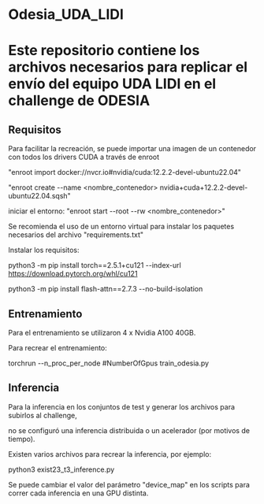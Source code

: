 # Odesia_UDA_LIDI
 
# Este repositorio contiene los archivos necesarios para replicar el envío del equipo UDA LIDI en el challenge de ODESIA

## Requisitos
Para facilitar la recreación, se puede importar una imagen de un contenedor con todos los drivers CUDA a través de enroot


"enroot import docker://nvcr.io#nvidia/cuda:12.2.2-devel-ubuntu22.04"


"enroot create --name <nombre_contenedor> nvidia+cuda+12.2.2-devel-ubuntu22.04.sqsh"


iniciar el entorno: "enroot start  --root --rw <nombre_contenedor>"


Se recomienda el uso de un entorno virtual para instalar los paquetes necesarios del archivo "requirements.txt"

Instalar los requisitos:

python3 -m pip install torch==2.5.1+cu121 --index-url https://download.pytorch.org/whl/cu121

python3 -m pip install flash-attn==2.7.3 --no-build-isolation

## Entrenamiento
Para el entrenamiento se utilizaron 4 x Nvidia A100 40GB.

Para recrear el entrenamiento:

torchrun --n_proc_per_node #NumberOfGpus train_odesia.py

## Inferencia
Para la inferencia en los conjuntos de test y generar los archivos para subirlos al challenge,

no se configuró una inferencia distribuida o un acelerador (por motivos de tiempo).

Existen varios archivos para recrear la inferencia, por ejemplo:

python3 exist23_t3_inference.py

Se puede cambiar el valor del parámetro "device_map" en los scripts para correr cada inferencia en una GPU distinta.